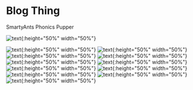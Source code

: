 # Blog Thing
SmartyAnts Phonics Pupper

![text](blogthingimages/phonicspupper-jAP3OpMi.jpg){:height="50%" width="50%"}


![text](blogthingimages/drone1-1.jpg){:height="50%" width="50%"}
![text](blogthingimages/drone1-2.jpg){:height="50%" width="50%"}
![text](blogthingimages/drone1-3.jpg){:height="50%" width="50%"}
![text](blogthingimages/drone2-1.jpg){:height="50%" width="50%"}
![text](blogthingimages/drone2-2.jpg){:height="50%" width="50%"}
![text](blogthingimages/drone2-3.jpg){:height="50%" width="50%"}
![text](blogthingimages/drone2-4.jpg){:height="50%" width="50%"}
![text](blogthingimages/drone3-1.jpg){:height="50%" width="50%"}
![text](blogthingimages/drone3-2.jpg){:height="50%" width="50%"}
![text](blogthingimages/drone3-3.jpg){:height="50%" width="50%"}
![text](blogthingimages/drone3-4.jpg){:height="50%" width="50%"}
